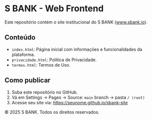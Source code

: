 # S BANK - Web Frontend

Este repositório contém o site institucional do S BANK (www.sbank.io).

## Conteúdo

- `index.html`: Página inicial com informações e funcionalidades da plataforma.
- `privacidade.html`: Política de Privacidade.
- `termos.html`: Termos de Uso.

## Como publicar

1. Suba este repositório no GitHub.
2. Vá em Settings → Pages → Source: `main` branch → pasta `/ (root)`
3. Acesse seu site via: https://seunome.github.io/sbank-site

© 2025 S BANK. Todos os direitos reservados.
